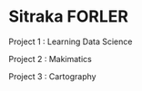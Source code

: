# Sitraka FORLER

Project 1 : Learning Data Science 

Project 2 :  Makimatics

Project 3 : Cartography



